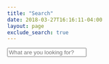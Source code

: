 ```yaml
---
title: "Search"
date: 2018-03-27T16:16:11-04:00
layout: page
exclude_search: true
---
```

<script src="https://unpkg.com/lunr/lunr.js"></script>
<script src="/hugohomepage/js/search.js"></script>

<div>
  <input id="search-input" type="text" placeholder="What are you looking for?" name="search-input" class="form-control">
</div>
<div id="search-results" class="container"></div>